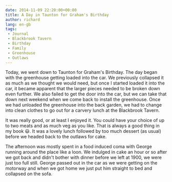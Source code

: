 ```yaml
---
date: 2014-11-09 22:20:00+00:00
title: A Day in Taunton for Graham's Birthday
author: richard 
lang: en-gb
tags:
 - Journal
 - Blackbrook Tavern
 - Birthday
 - Family
 - Greenhouse
 - Outlaws
---
```


Today, we went down to Taunton for Graham's Birthday. The day began with the greenhouse getting
loaded into the car. We previously collapsed it as much as we thought we would need, but once I
started loaded it into the car, it became apparent that the larger pieces needed to be broken down
even further. We also failed to get the door into the car, but we can take that down next weekend
when we come back to install the greenhouse. Once we had unloaded the greenhouse into the back
garden, we had to change into clean clothes to go out for a carvery lunch at the Blackbrook Tavern.

It was really good, or at least I enjoyed it. You could have your choice of up to two meats and as
much veg as you like. That is always a good thing in my book :smiley:. It was a lovely lunch
followed by too much dessert (as usual) before we headed back to the outlaws for cake.

The afternoon was mostly spent in a food induced coma with George running around the place like a
loon. We indulged in cake an hour or so after we got back and didn't bother with dinner before we
left at 1900, we were just too full still. George passed out in the car as we were getting on the
motorway and when we got home we just put him straight to bed and collapsed on the sofa.